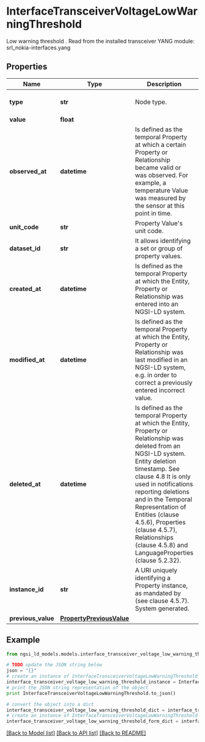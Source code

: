 # InterfaceTransceiverVoltageLowWarningThreshold

Low warning threshold .  Read from the installed transceiver  YANG module: srl_nokia-interfaces.yang 

## Properties

Name | Type | Description | Notes
------------ | ------------- | ------------- | -------------
**type** | **str** | Node type.  | [optional] [default to 'Property']
**value** | **float** |  | 
**observed_at** | **datetime** | Is defined as the temporal Property at which a certain Property or Relationship became valid or was observed. For example, a temperature Value was measured by the sensor at this point in time.  | [optional] 
**unit_code** | **str** | Property Value&#39;s unit code.  | [optional] 
**dataset_id** | **str** | It allows identifying a set or group of property values.  | [optional] 
**created_at** | **datetime** | Is defined as the temporal Property at which the Entity, Property or Relationship was entered into an NGSI-LD system.  | [optional] [readonly] 
**modified_at** | **datetime** | Is defined as the temporal Property at which the Entity, Property or Relationship was last modified in an NGSI-LD system, e.g. in order to correct a previously entered incorrect value.  | [optional] [readonly] 
**deleted_at** | **datetime** | Is defined as the temporal Property at which the Entity, Property or Relationship was deleted from an NGSI-LD system.  Entity deletion timestamp. See clause 4.8 It is only used in notifications reporting deletions and in the Temporal Representation of Entities (clause 4.5.6), Properties (clause 4.5.7), Relationships (clause 4.5.8) and LanguageProperties (clause 5.2.32).  | [optional] [readonly] 
**instance_id** | **str** | A URI uniquely identifying a Property instance, as mandated by (see clause 4.5.7). System generated.  | [optional] [readonly] 
**previous_value** | [**PropertyPreviousValue**](PropertyPreviousValue.md) |  | [optional] 

## Example

```python
from ngsi_ld_models.models.interface_transceiver_voltage_low_warning_threshold import InterfaceTransceiverVoltageLowWarningThreshold

# TODO update the JSON string below
json = "{}"
# create an instance of InterfaceTransceiverVoltageLowWarningThreshold from a JSON string
interface_transceiver_voltage_low_warning_threshold_instance = InterfaceTransceiverVoltageLowWarningThreshold.from_json(json)
# print the JSON string representation of the object
print InterfaceTransceiverVoltageLowWarningThreshold.to_json()

# convert the object into a dict
interface_transceiver_voltage_low_warning_threshold_dict = interface_transceiver_voltage_low_warning_threshold_instance.to_dict()
# create an instance of InterfaceTransceiverVoltageLowWarningThreshold from a dict
interface_transceiver_voltage_low_warning_threshold_form_dict = interface_transceiver_voltage_low_warning_threshold.from_dict(interface_transceiver_voltage_low_warning_threshold_dict)
```
[[Back to Model list]](../README.md#documentation-for-models) [[Back to API list]](../README.md#documentation-for-api-endpoints) [[Back to README]](../README.md)


